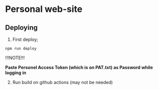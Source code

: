 # Personal web-site

## Deploying

1. First deploy;

```
npm run deploy
```

!!!NOTE!!!

**Paste Personel Access Token (which is on PAT.txt) as Password while logging in**

2. Run build on github actions (may not be needed)
